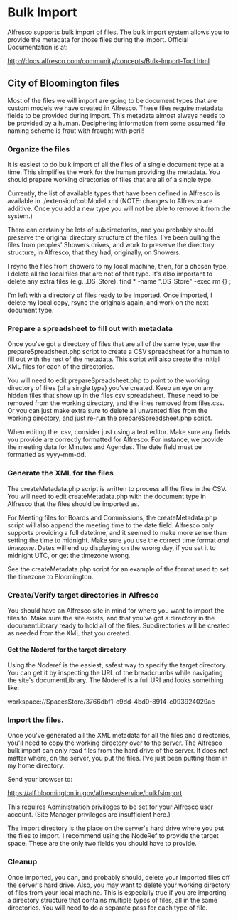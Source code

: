
# Bulk Import

Alfresco supports bulk import of files.  The bulk import system allows you to provide the metadata for those files during the import.  Official Documentation is at:

http://docs.alfresco.com/community/concepts/Bulk-Import-Tool.html

## City of Bloomington files
Most of the files we will import are going to be document types that are custom models we have created in Alfresco.  These files require metadata fields to be provided during import.  This metadata almost always needs to be provided by a human.  Deciphering information from some assumed file naming scheme is fraut with fraught with peril!

### Organize the files
It is easiest to do bulk import of all the files of a single document type at a time.  This simplifies the work for the human providing the metadata.  You should prepare working directories of files that are all of a single type.

Currently, the list of available types that have been defined in Alfresco is available in ./extension/cobModel.xml
(NOTE: changes to Alfresco are additive. Once you add a new type you will not be able to remove it from the system.)

There can certainly be lots of subdirectories, and you probably should preserve the original directory structure of the files.  I've been pulling the files from peoples' Showers drives, and work to preserve the directory structure, in Alfresco, that they had, originally, on Showers.

I rsync the files from showers to my local machine, then, for a chosen type, I delete all the local files that are not of that type.   It's also important to delete any extra files (e.g. .DS_Store):
find * -name ".DS_Store" -exec rm \{\} \;

I'm left with a directory of files ready to be imported.  Once imported, I delete my local copy, rsync the originals again, and work on the next document type.

### Prepare a spreadsheet to fill out with metadata
Once you've got a directory of files that are all of the same type, use the prepareSpreadsheet.php script to create a CSV spreadsheet for a human to fill out with the rest of the metadata.  This script will also create the initial XML files for each of the directories.

You will need to edit prepareSpreadsheet.php to point to the working directory of files (of a single type) you've created.  Keep an eye on any hidden files that show up in the files.csv spreadsheet.  These need to be removed from the working directory, and the lines removed from files.csv.  Or you can just make extra sure to delete all unwanted files from the working directory, and just re-run the prepareSpreadsheet.php script.

When editing the .csv, consider just using a text editor. Make sure any fields you provide are correctly formatted for Alfresco.  For instance, we provide the meeting data for Minutes and Agendas.  The date field must be formatted as yyyy-mm-dd.


### Generate the XML for the files
The createMetadata.php script is written to process all the files in the CSV.  You will need to edit createMetadata.php with the document type in Alfresco that the files should be imported as.

For Meeting files for Boards and Commissions, the createMetadata.php script will also append the meeting time to the date field.  Alfresco only supports providing a full datetime, and it seemed to make more sense than setting the time to midnight.  Make sure you use the correct time format *and timezone*.  Dates will end up displaying on the wrong day, if you set it to midnight UTC, or get the timezone wrong.

See the createMetadata.php script for an example of the format used to set the timezone to Bloomington.

### Create/Verify target directories in Alfresco
You should have an Alfresco site in mind for where you want to import the files to.  Make sure the site exists, and that you've got a directory in the documentLibrary ready to hold all of the files.  Subdirectories will be created as needed from the XML that you created.

#### Get the Noderef for the target directory
Using the Noderef is the easiest, safest way to specify the target directory.  You can get it by inspecting the URL of the breadcrumbs while navigating the site's documentLibrary.  The Noderef is a full URI and looks something like:

workspace://SpacesStore/3766dbf1-c9dd-4bd0-8914-c093924029ae

### Import the files.
Once you've generated all the XML metadata for all the files and directories, you'll need to copy the working directory over to the server.  The Alfresco bulk import can only read files from the hard drive of the server.  It does not matter where, on the server, you put the files.  I've just been putting them in my home directory.

Send your browser to:

https://alf.bloomington.in.gov/alfresco/service/bulkfsimport

This requires Administration privileges to be set for your Alfresco user account. (Site Manager privileges are insufficient here.) 

The import directory is the place on the server's hard drive where you put the files to import.  I recommend using the NodeRef to provide the target space.  These are the only two fields you should have to provide.

### Cleanup
Once imported, you can, and probably should, delete your imported files off the server's hard drive.  Also, you may want to delete your working directory of files from your local machine.  This is especially true if you are importing a directory structure that contains multiple types of files, all in the same directories.  You will need to do a separate pass for each type of file.
